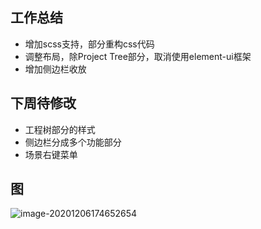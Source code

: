 ## 工作总结

- 增加scss支持，部分重构css代码
- 调整布局，除Project Tree部分，取消使用element-ui框架
- 增加侧边栏收放



## 下周待修改

- 工程树部分的样式
- 侧边栏分成多个功能部分
- 场景右键菜单



## 图

![image-20201206174652654](C:\Users\peter\AppData\Roaming\Typora\typora-user-images\image-20201206174652654.png)
